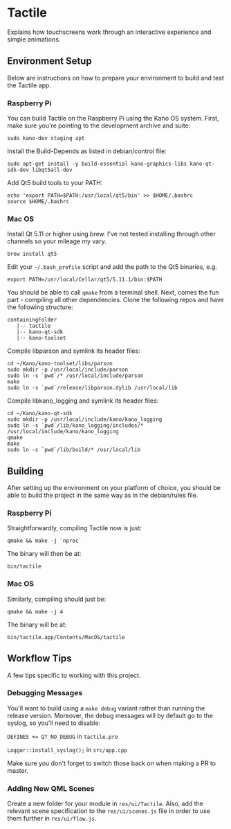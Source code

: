# Tactile

Explains how touchscreens work through an interactive experience and simple
animations.

## Environment Setup

Below are instructions on how to prepare your environment to build and test
the Tactile app.

### Raspberry Pi

You can build Tactile on the Raspberry Pi using the Kano OS system.
First, make sure you're pointing to the development archive and suite:

`sudo kano-dev staging apt`

Install the Build-Depends as listed in debian/control file:

`sudo apt-get install -y build-essential kano-graphics-libs kano-qt-sdk-dev libqt5all-dev`

Add Qt5 build tools to your PATH:

```
echo 'export PATH=$PATH:/usr/local/qt5/bin' >> $HOME/.bashrc
source $HOME/.bashrc
```

### Mac OS

Install Qt 5.11 or higher using brew. I've not tested installing through other
channels so your mileage my vary.

`brew install qt5`

Edit your `~/.bash_profile` script and add the path to the Qt5 binaries, e.g.

`export PATH=/usr/local/Cellar/qt5/5.11.1/bin:$PATH`

You should be able to call `qmake` from a terminal shell.
Next, comes the fun part - compiling all other dependencies. Clone the following
repos and have the following structure:

```
containingFolder
   |-- tactile
   |-- kano-qt-sdk
   |-- kano-toolset
```

Compile libparson and symlink its header files:

```
cd ~/Kano/kano-toolset/libs/parson
sudo mkdir -p /usr/local/include/parson
sudo ln -s `pwd`/* /usr/local/include/parson
make
sudo ln -s `pwd`/release/libparson.dylib /usr/local/lib
```

Compile libkano_logging and symlink its header files:

```
cd ~/Kano/kano-qt-sdk
sudo mkdir -p /usr/local/include/kano/kano_logging
sudo ln -s `pwd`/lib/kano_logging/includes/* /usr/local/include/kano/kano_logging
qmake
make
sudo ln -s `pwd`/lib/build/* /usr/local/lib
```

## Building

After setting up the environment on your platform of choice, you should be able
to build the project in the same way as in the debian/rules file.

### Raspberry Pi

Straightforwardly, compiling Tactile now is just:

```
qmake && make -j `nproc`
```

The binary will then be at:

`bin/tactile`

### Mac OS

Similarly, compiling should just be:

`qmake && make -j 4`

The binary will be at:

`bin/tactile.app/Contents/MacOS/tactile`

## Workflow Tips

A few tips specific to working with this project.

### Debugging Messages

You'll want to build using a `make debug` variant rather than running the
release version. Moreover, the debug messages will by default go to the
syslog, so you'll need to disable:

`DEFINES += QT_NO_DEBUG` in `tactile.pro`

`Logger::install_syslog();` in `src/app.cpp`

Make sure you don't forget to switch those back on when making a PR to master.

### Adding New QML Scenes

Create a new folder for your module in `res/ui/Tactile`. Also, add the relevant
scene specification to the `res/ui/scenes.js` file in order to use them further
in `res/ui/flow.js`.
